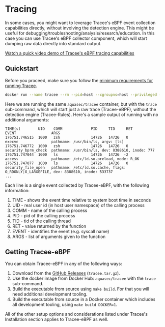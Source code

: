 # Tracing

In some cases, you might want to leverage Tracee's eBPF event collection capabilities directly, without involving the detection engine. This might be useful for debugging/troubleshooting/analysis/research/education. In this case you can use Tracee's eBPF collector component, which will start dumping raw data directly into standard output.

[Watch a quick video demo of Tracee's eBPF tracing capabilities](https://youtu.be/WTqE2ae257o)

## Quickstart

Before you proceed, make sure you follow the [minimum requirements for running Tracee](../install/prerequisites.md).

```bash
docker run --name tracee --rm --pid=host --cgroupns=host --privileged -it aquasec/tracee:{{ git_tag_version[1:] }} trace
```

Here we are running the same `aquasec/tracee` container, but with the `trace` sub-command, which will start just a raw trace (Tracee-eBPF), without the detection engine (Tracee-Rules). Here's a sample output of running with no additional arguments:

```
TIME(s)        UID    COMM             PID     TID     RET             EVENT                ARGS
176751.746515  1000   zsh              14726   14726   0               execve               pathname: /usr/bin/ls, argv: [ls]
176751.746772  1000   zsh              14726   14726   0               security_bprm_check  pathname: /usr/bin/ls, dev: 8388610, inode: 777
176751.747044  1000   ls               14726   14726  -2               access               pathname: /etc/ld.so.preload, mode: R_OK
176751.747077  1000   ls               14726   14726   0               security_file_open   pathname: /etc/ld.so.cache, flags: O_RDONLY|O_LARGEFILE, dev: 8388610, inode: 533737
...
```

Each line is a single event collected by Tracee-eBPF, with the following information:

1. TIME - shows the event time relative to system boot time in seconds
2. UID - real user id (in host user namespace) of the calling process
3. COMM - name of the calling process
4. PID - pid of the calling process
5. TID - tid of the calling thread
6. RET - value returned by the function
7. EVENT - identifies the event (e.g. syscall name)
8. ARGS - list of arguments given to the function

## Getting Tracee-eBPF

You can obtain Tracee-eBPF in any of the following ways:

1. Download from the [GitHub Releases](https://github.com/aquasecurity/tracee/releases) (`tracee.tar.gz`).
2. Use the docker image from Docker Hub: `aquasec/tracee` with the `trace` sub-command.
3. Build the executable from source using `make build`. For that you will need additional development tooling.
4. Build the executable from source in a Docker container which includes all development tooling, using `make build DOCKER=1`.

All of the other setup options and considerations listed under Tracee's Installation section applies to Tracee-eBPF as well.
